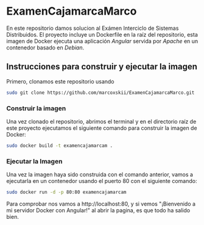 # ExamenCajamarcaMarco
En este repositorio damos solucion al Exámen Interciclo de Sistemas Distribuidos.
El proyecto incluye un Dockerfile en la raíz del repositorio, esta imagen de Docker ejecuta una aplicación *Angular* servida por *Apache* en un contenedor basado en *Debian*.

## Instrucciones para construir y ejecutar la imagen
Primero, clonamos este repositorio usando 
```sh
sudo git clone https://github.com/marcoxskii/ExamenCajamarcaMarco.git
```
### Construir la imagen
Una vez clonado el repositorio, abrimos el terminal y en el directorio raíz de este proyecto ejecutamos el siguiente comando para construir la imagen de Docker:
```sh
sudo docker build -t examencajamarcam .
```

### Ejecutar la Imagen
Una vez la imagen haya sido construida con el comando anterior, vamos a ejecutarla en un contenedor usando el puerto 80 con el siguiente comando:
```sh
sudo docker run -d -p 80:80 examencajamarcam
```

Para comprobar nos vamos a http://localhost:80, y si vemos "¡Bienvenido a mi servidor Docker con Angular!" al abrir la pagina, es que todo ha salido bien.
